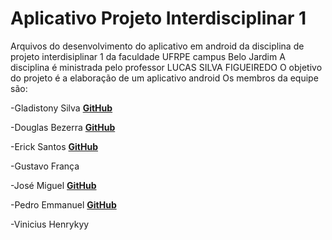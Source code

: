 # Aplicativo Projeto Interdisciplinar 1
 Arquivos do desenvolvimento do aplicativo em android da disciplina de projeto interdisiplinar 1 da faculdade UFRPE campus Belo Jardim
 A disciplina é ministrada pelo professor LUCAS SILVA FIGUEIREDO
 O objetivo do projeto é a elaboração de um aplicativo android
 Os membros da equipe são: 
 
  -Gladistony Silva  	**[GitHub](https://github.com/Gladistony)** 
  
  -Douglas Bezerra 		**[GitHub](https://github.com/DouglasBezerra01)** 
  
  -Erick Santos  		**[GitHub](https://github.com/Erickjonatthan)**
  
  -Gustavo França 
  
  -José Miguel			**[GitHub](https://github.com/JMiguelsilva2003)** 
  
  -Pedro Emmanuel		**[GitHub](https://github.com/Pedro-Emmanuel-G-C-Machado)** 
  
  -Vinicius Henrykyy 
